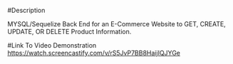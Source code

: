 #Description

MYSQL/Sequelize Back End for an E-Commerce Website to GET, CREATE, UPDATE, OR DELETE Product Information.

#Link To Video Demonstration
https://watch.screencastify.com/v/rS5JvP7BB8HaijIQJYGe



